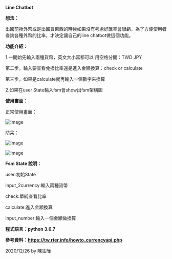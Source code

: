 **Line Chatbot**

**想法：**

出國前換外幣或是出國買東西的時候如果沒有考慮好匯率會很虧，為了方便使用者查詢各種外幣的比率，才決定讓自己的line
chatbot做這個功能。

**功能介紹：**

1.一開始先輸入兩種貨幣，英文大小寫都可以 用空格分開：TWD JPY

第二步，輸入要查看兌換比率還是進入金額換算：check or calculate

第三步，如果是calculate就再輸入一個數字來換算

2.如果在user State輸入fsm會show出fsm架構圖

**使用畫面：**

正常使用畫面：

![image](https://imgur.com/04YnMU0.png)

防呆：

![image](https://imgur.com/bLRdaBF.png)

![image](https://imgur.com/IRqlPAQ.png)

**Fsm State 說明：**

user:初始State

input_2currency:輸入兩種貨幣

check:單純查看比率

calculate:進入金額換算

input_number:輸入一個金額做換算

**程式語言：python 3.6.7**

**參考資料：https://tw.rter.info/howto_currencyapi.php**

2020/12/26 by 陳竑曄
